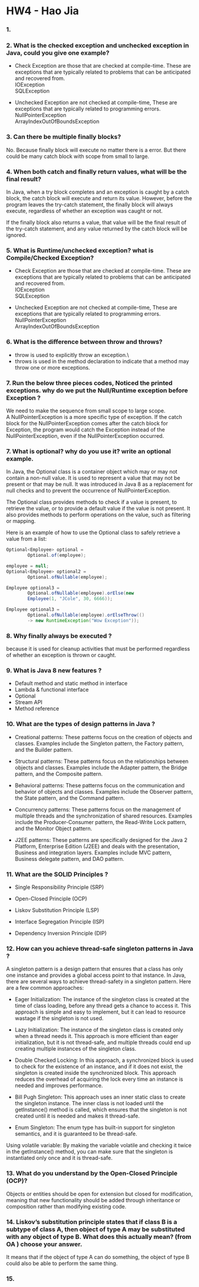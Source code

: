 # HW4 - Hao Jia

### 1. 

### 2. What is the checked exception and unchecked exception in Java, could you give one example?

+ Check Exception are those that are checked at compile-time. These are exceptions that are typically related to problems that can be anticipated and recovered from.\
IOException\
SQLException

+ Unchecked Exception are not checked at compile-time, These are exceptions that are typically related to programming errors.\
NullPointerException\
ArrayIndexOutOfBoundsException



### 3. Can there be multiple finally blocks?
No. Because finally block will execute no matter there is a error. But there could be many catch block with scope from small to large.

### 4. When both catch and finally return values, what will be the final result?
In Java, when a try block completes and an exception is caught by a catch block, the catch block will execute and return its value. However, before the program leaves the try-catch statement, the finally block will always execute, regardless of whether an exception was caught or not.

If the finally block also returns a value, that value will be the final result of the try-catch statement, and any value returned by the catch block will be ignored.

### 5. What is Runtime/unchecked exception? what is Compile/Checked Exception?
+ Check Exception are those that are checked at compile-time. These are exceptions that are typically related to problems that can be anticipated and recovered from.\
  IOException\
  SQLException

+ Unchecked Exception are not checked at compile-time, These are exceptions that are typically related to programming errors.\
  NullPointerException\
  ArrayIndexOutOfBoundsException

### 6. What is the difference between throw and throws?
+ throw is used to explicitly throw an exception.\
+ throws is used in the method declaration to indicate that a method may throw one or more exceptions.

### 7. Run the below three pieces codes, Noticed the printed exceptions. why do we put the Null/Runtime exception before Exception ?
We need to make the sequence from small scope to large scope.\
A NullPointerException is a more specific type of exception. If the catch block for the NullPointerException comes after the catch block for Exception, the program would catch the Exception instead of the NullPointerException, even if the NullPointerException occurred.

### 7. What is optional? why do you use it? write an optional example.
In Java, the Optional class is a container object which may or may not contain a non-null value. It is used to represent a value that may not be present or that may be null. It was introduced in Java 8 as a replacement for null checks and to prevent the occurrence of NullPointerException.

The Optional class provides methods to check if a value is present, to retrieve the value, or to provide a default value if the value is not present. It also provides methods to perform operations on the value, such as filtering or mapping.

Here is an example of how to use the Optional class to safely retrieve a value from a list:

```java
Optional<Employee> optional =
        Optional.of(employee);

employee = null;
Optional<Employee> optional2 =
        Optional.ofNullable(employee);

Employee optional3 =
        Optional.ofNullable(employee).orElse(new
        Employee(1, "JCole", 30, 6666));

Employee optional3 =
        Optional.ofNullable(employee).orElseThrow(()
        -> new RuntimeException("Wow Exception"));

```

### 8. Why finally always be executed ?
because it is used for cleanup activities that must be performed regardless of whether an exception is thrown or caught.

### 9. What is Java 8 new features ?
+ Default method and static method in interface
+ Lambda & functional interface
+ Optional
+ Stream API
+ Method reference
### 10. What are the types of design patterns in Java ?
+ Creational patterns: These patterns focus on the creation of objects and classes. Examples include the Singleton pattern, the Factory pattern, and the Builder pattern.

+ Structural patterns: These patterns focus on the relationships between objects and classes. Examples include the Adapter pattern, the Bridge pattern, and the Composite pattern.

+ Behavioral patterns: These patterns focus on the communication and behavior of objects and classes. Examples include the Observer pattern, the State pattern, and the Command pattern.

+ Concurrency patterns: These patterns focus on the management of multiple threads and the synchronization of shared resources. Examples include the Producer-Consumer pattern, the Read-Write Lock pattern, and the Monitor Object pattern.

+ J2EE patterns: These patterns are specifically designed for the Java 2 Platform, Enterprise Edition (J2EE) and deals with the presentation, Business and integration layers. Examples include MVC pattern, Business delegate pattern, and DAO pattern.

### 11. What are the SOLID Principles ?
+ Single Responsibility Principle (SRP)

+ Open-Closed Principle (OCP)

+ Liskov Substitution Principle (LSP)

+ Interface Segregation Principle (ISP)

+ Dependency Inversion Principle (DIP)

### 12. How can you achieve thread-safe singleton patterns in Java ?
A singleton pattern is a design pattern that ensures that a class has only one instance and provides a global access point to that instance. In Java, there are several ways to achieve thread-safety in a singleton pattern. Here are a few common approaches:

+ Eager Initialization: The instance of the singleton class is created at the time of class loading, before any thread gets a chance to access it. This approach is simple and easy to implement, but it can lead to resource wastage if the singleton is not used.

+ Lazy Initialization: The instance of the singleton class is created only when a thread needs it. This approach is more efficient than eager initialization, but it is not thread-safe, and multiple threads could end up creating multiple instances of the singleton class.

+ Double Checked Locking: In this approach, a synchronized block is used to check for the existence of an instance, and if it does not exist, the singleton is created inside the synchronized block. This approach reduces the overhead of acquiring the lock every time an instance is needed and improves performance.

+ Bill Pugh Singleton: This approach uses an inner static class to create the singleton instance. The inner class is not loaded until the getInstance() method is called, which ensures that the singleton is not created until it is needed and makes it thread-safe.

+ Enum Singleton: The enum type has built-in support for singleton semantics, and it is guaranteed to be thread-safe.

Using volatile variable: By making the variable volatile and checking it twice in the getInstance() method, you can make sure that the singleton is instantiated only once and it is thread-safe.


### 13. What do you understand by the Open-Closed Principle (OCP)?
Objects or entities should be open for extension but closed for modification, meaning that new functionality should be added through inheritance or composition rather than modifying existing code.

### 14. Liskov’s substitution principle states that if class B is a subtype of class A, then object of type A may be substituted with any object of type B. What does this actually mean? (from OA ) choose your answer.
It means that if the object of type A can do something, the object of type B could also be able to perform the same thing.


### 15. 



















